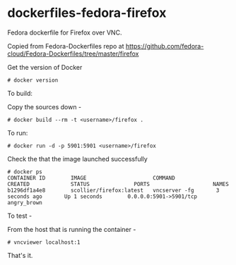 dockerfiles-fedora-firefox
==========================

Fedora dockerfile for Firefox over VNC.

Copied from Fedora-Dockerfiles repo at https://github.com/fedora-cloud/Fedora-Dockerfiles/tree/master/firefox

Get the version of Docker

```
# docker version
```

To build:

Copy the sources down -

```
# docker build --rm -t <username>/firefox .
```

To run:

```
# docker run -d -p 5901:5901 <username>/firefox
```

Check the that the image launched successfully

```
# docker ps
CONTAINER ID        IMAGE                     COMMAND             CREATED             STATUS              PORTS                    NAMES
b1296df1a4e8        scollier/firefox:latest   vncserver -fg       3 seconds ago       Up 1 seconds        0.0.0.0:5901->5901/tcp   angry_brown         
```

To test -

From the host that is running the container -

```
# vncviewer localhost:1
```

That's it.

